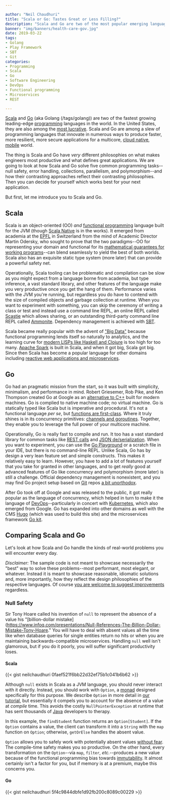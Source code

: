 ```yaml
---

author: "Neil Chaudhuri"
title: "Scala or Go: Tastes Great or Less Filling?"
description: "Scala and Go are two of the most popular emerging languages. Here's how you choose between them."
banner: "img/banners/health-care-gov.jpg"
date: 2019-03-22
tags:
- Golang
- Play Framework
- SBT
- Git
categories: 
- Programming
- Scala
- Go
- Software Engineering
- DevOps
- Functional programming
- Microservices
- REST

---
```


[Scala](/categories/scala) and [Go](/categories/go) (aka Golang (/tags/golang)) are two of the fastest growing leading-edge 
[programming](/categories/programming) languages in the world. In the United States, they are also among the 
[most lucrative](https://adtmag.com/articles/2017/08/18/go-scala-salaries.aspx). Scala and Go are among a slew of 
programming languages that innovate in numerous ways to produce faster, more resilient, more secure applications for a multicore,
[cloud native](/categories/cloud-native), [mobile](/categories/mobile) world.   

The thing is Scala and Go have *very* different philosophies on what makes engineers most productive and what defines great
applications. We are going to look at how Scala and Go solve five common programming tasks--null safety, error handling, 
collections, parallelism, and polymorphism--and how their contrasting approaches reflect their contrasting philosophies.
Then you can decide for yourself which works best for your next application.

But first, let me introduce you to Scala and Go.

## Scala

Scala is an object-oriented (OO) *and* [functional programming](/categories/functional-programming) language built for 
the JVM (though [Scala Native](http://www.scala-native.org/en/v0.3.8/) is in the works). It emerged from academia at the 
[EPFL](https://scala.epfl.ch/) in Switzerland from the mind of Academic Director Martin Odersky, who sought to prove that 
the two paradigms--OO for representing your domain and functional for its 
[mathematical guarantees for working programs](/blog/2018/09/18/the-business-case-for-functional-programming/)--can blend
seamlessly to yield the best of both worlds. Scala also has an exquisite static type system (more later) that can provide a 
powerful safety net.  

Operationally, Scala tooling can be problematic and compilation can be slow as you might expect from a language borne from
academia, but type inference, a vast standard library, and other features of the language make you
very productive once you get the hang of them. Performance varies with the JVM you're running, but regardless you do have to 
contend with the size of compiled objects and garbage collection at runtime. When you want to experiment with something, 
you can skip the ceremony of writing a class or test and instead use a command line REPL, an online REPL called 
[Scastie](https://scastie.scala-lang.org/) which allows sharing, or an outstanding third-party command line REPL called 
[Ammonite](https://ammonite.io/#Ammonite-REPL). Dependency management is achieved with [SBT](/tags/sbt).

Scala became really popular with the advent of ["Big Data"](/categories/big-data) because functional programming lends itself
so naturally to analytics, and the learning curve for 
[modern LISPs like Haskell and Clojure](https://en.wikipedia.org/wiki/Lisp_(programming_language)#2000_to_present) 
is too high for too many. [Apache Spark](/tags/apache-spark) is built in Scala, and when it got big, Scala got big. Since then Scala has
become a popular language for other domains including 
[reactive web applications and microservices](https://www.reactivemanifesto.org/).  

## Go

Go had an pragmatic mission from the start, so it was built with simplicity, minimalism, and performance in mind. Robert Griesemer, 
Rob Pike, and Ken Thompson created Go at Google as an [alternative to C++](https://talks.golang.org/2015/gophercon-goevolution.slide#4)
built for modern machines. Go is complied to native machine code; no virtual machine. Go is statically typed 
like Scala but is imperative and procedural. It's not 
a functional language *per se*, but [functions are first-class](https://golangbot.com/first-class-functions/). Where it 
truly shines is in its concurrency primitives: [channels and goroutines](https://medium.com/rungo/anatomy-of-channels-in-go-concurrency-in-go-1ec336086adb).
Together, they enable you to leverage the full power of your multicore machine. 

Operationally, Go is really fast to compile and run. It too
has a vast standard library for common tasks like [REST calls](https://golang.org/pkg/net/http/) and 
[JSON de/serialization](https://golang.org/pkg/encoding/json/). When you want to experiment, you can 
use the [Go Playground](https://play.golang.org/) or a scratch file in your IDE, but there is no command-line REPL. Unlike Scala,
Go has by design a very lean feature set and simple constructs. This makes it 
relatively easy to learn. However, you have to add a lot of features yourself that you take for granted in other languages,
and to get *really* good at advanced features of Go like concurrency and polymorphism (more later) is still a challenge.
Official dependency management is nonexistent, and you may find Go project setup based on [Git](/tags/git) repos
[a bit unorthodox](https://medium.com/rungo/working-in-go-workspace-3b0576e0534a). 

After Go took off at Google and was released to the public, it got really popular as the language of concurrency, which helped
in turn to make it the language of 
[DevOps](/categories/devops)--particularly in concert with 
[Kubernetes](https://rancher.com/using-kubernetes-api-go-kubecon-2017-session-recap/), which also emerged from Google. 
Go has expanded into other domains as well
with the CMS [Hugo](https://gohugo.io/) (which was used to build this site) and the microservices framework 
[Go kit](https://gokit.io/).

## Comparing Scala and Go

Let's look at how Scala and Go handle the kinds of real-world problems you will encounter every day.

*Disclaimer:* The sample code is not meant to showcase necessarily the "best" way to solve these problems--most performant, most elegant, 
or whatever. Instead it is meant to showcase reasonable, idiomatic solutions and, more importantly, how they reflect
the design philosophies of the respective languages. Of course 
[you are welcome to suggest improvements](/contact/) regardless.

### Null Safety

Sir Tony Hoare called his invention of `null` to represent the absence of a value his 
"[billion-dollar mistake](https://www.infoq.com/presentations/Null-References-The-Billion-Dollar-Mistake-Tony-Hoare." 
You will have to deal with absent values all the time like when database queries for single entities return no hits or 
when you are maintaining backwards-compatible microservices. Handling `null` well isn't glamorous, but if you do it poorly,
you will suffer significant productivity loses. 

#### Scala

{{< gist neilchaudhuri 0faef521f6bb22d32ef75b1c041b6b62 >}}

Although `null` exists in Scala as a JVM language, you should never interact with it directly. Instead, you should work with `Option`, a 
[monad](https://stackoverflow.com/questions/44965/what-is-a-monad) designed specifically for this purpose. 
We describe `Option` in more detail in [our tutorial](https://www.youtube.com/watch?v=rbZ6GzR8B7I),
but essentially it compels you to account for the absence of a value at *compile* time. This avoids the costly
`NullPointerException` at runtime that has sent thousands of [Java](/categories/java) developers to therapy.

In this example, the `findStudent` function returns an `Option[Student]`. If the `Option` contains a value, the client 
can transform it into a `String` with the `map` function on `Option`; otherwise, `getOrElse` handles the absent value.

`Option` allows you to safely work with potentially absent values 
[without fear](https://marvel.fandom.com/wiki/Daredevil:_The_Man_Without_Fear_Vol_1_1). The compile-time safety makes 
you so productive. On the other hand, every transformation on the `Option`--via `map`, `filter`, *etc.*--produces a new
value because of the functional programming bias towards [immutability](/blog/2018/09/18/the-business-case-for-functional-programming/).
It almost certainly isn't a factor for you, but if memory is at a premium, maybe this concerns you.

#### Go  

{{< gist neilchaudhuri 5f4c9844dbfe1d92fb200c8089c00229 >}}



 
 





 
